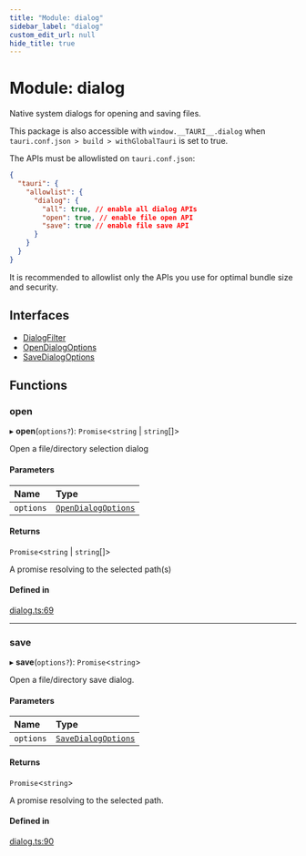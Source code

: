 ```yaml
---
title: "Module: dialog"
sidebar_label: "dialog"
custom_edit_url: null
hide_title: true
---
```


# Module: dialog

Native system dialogs for opening and saving files.

This package is also accessible with `window.__TAURI__.dialog` when `tauri.conf.json > build > withGlobalTauri` is set to true.

The APIs must be allowlisted on `tauri.conf.json`:
```json
{
  "tauri": {
    "allowlist": {
      "dialog": {
        "all": true, // enable all dialog APIs
        "open": true, // enable file open API
        "save": true // enable file save API
      }
    }
  }
}
```
It is recommended to allowlist only the APIs you use for optimal bundle size and security.

## Interfaces

- [DialogFilter](../interfaces/dialog.dialogfilter.md)
- [OpenDialogOptions](../interfaces/dialog.opendialogoptions.md)
- [SaveDialogOptions](../interfaces/dialog.savedialogoptions.md)

## Functions

### open

▸ **open**(`options?`): `Promise`<`string` \| `string`[]\>

Open a file/directory selection dialog

#### Parameters

| Name | Type |
| :------ | :------ |
| `options` | [`OpenDialogOptions`](../interfaces/dialog.opendialogoptions.md) |

#### Returns

`Promise`<`string` \| `string`[]\>

A promise resolving to the selected path(s)

#### Defined in

[dialog.ts:69](https://github.com/tauri-apps/tauri/blob/2a65ac1/tooling/api/src/dialog.ts#L69)

___

### save

▸ **save**(`options?`): `Promise`<`string`\>

Open a file/directory save dialog.

#### Parameters

| Name | Type |
| :------ | :------ |
| `options` | [`SaveDialogOptions`](../interfaces/dialog.savedialogoptions.md) |

#### Returns

`Promise`<`string`\>

A promise resolving to the selected path.

#### Defined in

[dialog.ts:90](https://github.com/tauri-apps/tauri/blob/2a65ac1/tooling/api/src/dialog.ts#L90)
